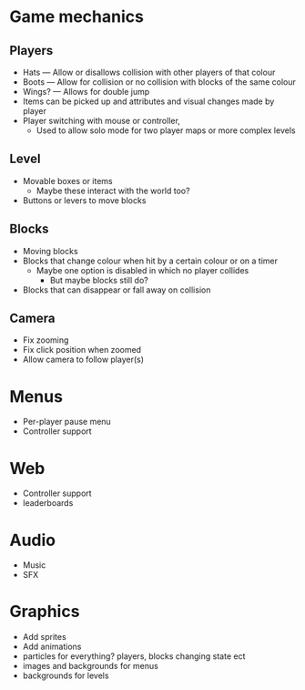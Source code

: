 
# Game mechanics
## Players
- Hats — Allow or disallows collision with other players of that colour
- Boots — Allow for collision or no collision with blocks of the same colour
- Wings? — Allows for double jump
- Items can be picked up and attributes and visual changes made by player
- Player switching with mouse or controller, 
  - Used to allow solo mode for two player maps or more complex levels
## Level
- Movable boxes or items
  - Maybe these interact with the world too?
- Buttons or levers to move blocks
## Blocks
- Moving blocks
- Blocks that change colour when hit by a certain colour or on a timer
  - Maybe one option is disabled in which no player collides
    - But maybe blocks still do?
- Blocks that can disappear or fall away on collision
## Camera
- Fix zooming
- Fix click position when zoomed
- Allow camera to follow player(s)

# Menus
- Per-player pause menu
- Controller support

# Web
- Controller support
- leaderboards

# Audio
- Music
- SFX

# Graphics
- Add sprites
- Add animations
- particles for everything? players, blocks changing state ect
- images and backgrounds for menus
- backgrounds for levels